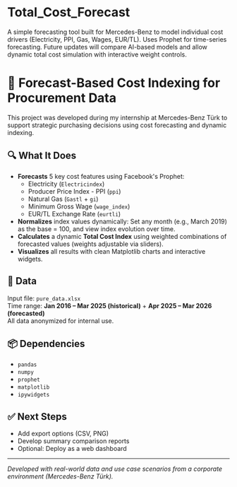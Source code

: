 # Total_Cost_Forecast
A simple forecasting tool built for Mercedes-Benz to model individual cost drivers (Electricity, PPI, Gas, Wages, EUR/TL). Uses Prophet for time-series forecasting. Future updates will compare AI-based models and allow dynamic total cost simulation with interactive weight controls.


# 🧮 Forecast-Based Cost Indexing for Procurement Data

This project was developed during my internship at Mercedes-Benz Türk to support strategic purchasing decisions using cost forecasting and dynamic indexing.

## 🔍 What It Does
- **Forecasts** 5 key cost features using Facebook's Prophet:
  - Electricity (`Electricindex`)
  - Producer Price Index - PPI (`ppi`)
  - Natural Gas (`Gastl` + `gi`)
  - Minimum Gross Wage (`wage_index`)
  - EUR/TL Exchange Rate (`eurtli`)
- **Normalizes** index values dynamically: Set any month (e.g., March 2019) as the base = 100, and view index evolution over time.
- **Calculates** a dynamic **Total Cost Index** using weighted combinations of forecasted values (weights adjustable via sliders).
- **Visualizes** all results with clean Matplotlib charts and interactive widgets.

## 📁 Data
Input file: `pure_data.xlsx`  
Time range: **Jan 2016 – Mar 2025 (historical)** + **Apr 2025 – Mar 2026 (forecasted)**  
All data anonymized for internal use.

## 📦 Dependencies
- `pandas`
- `numpy`
- `prophet`
- `matplotlib`
- `ipywidgets`

## ✅ Next Steps
- Add export options (CSV, PNG)
- Develop summary comparison reports
- Optional: Deploy as a web dashboard

---

*Developed with real-world data and use case scenarios from a corporate environment (Mercedes-Benz Türk).*

